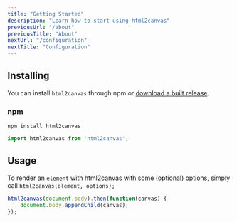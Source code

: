 ```yaml
---
title: "Getting Started"
description: "Learn how to start using html2canvas"
previousUrl: "/about"
previousTitle: "About"
nextUrl: "/configuration"
nextTitle: "Configuration"
---
```


## Installing

You can install `html2canvas` through npm or [download a built release](https://github.com/niklasvh/html2canvas/releases).

### npm

    npm install html2canvas

```javascript
import html2canvas from 'html2canvas';
```
    
## Usage

To render an `element` with html2canvas with some (optional) [options](/configuration/), simply call `html2canvas(element, options);`

```javascript
html2canvas(document.body).then(function(canvas) {
    document.body.appendChild(canvas);
});
```
